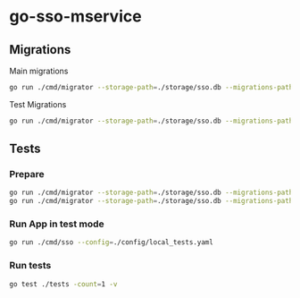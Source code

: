 # go-sso-mservice

## Migrations
Main migrations
```bash
go run ./cmd/migrator --storage-path=./storage/sso.db --migrations-path=./migrations
```

Test Migrations
```bash
go run ./cmd/migrator --storage-path=./storage/sso.db --migrations-path=./tests/migrations --migrations-table=migrations_test
```

## Tests
### Prepare
```bash
go run ./cmd/migrator --storage-path=./storage/sso.db --migrations-path=./migrations
go run ./cmd/migrator --storage-path=./storage/sso.db --migrations-path=./tests/migrations --migrations-table=migrations_test
```
### Run App in test mode
```bash
go run ./cmd/sso --config=./config/local_tests.yaml
```
### Run tests
```bash
go test ./tests -count=1 -v
```